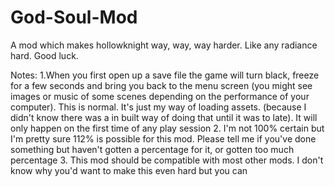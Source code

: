 # God-Soul-Mod
A mod which makes hollowknight way, way, way harder. Like any radiance hard. Good luck.

Notes:
1.When you first open up a save file the game will turn black, freeze for a few seconds and bring you back to the menu screen (you might see images or music of some scenes depending on the performance of your computer). This is normal. It's just my way of loading assets. (because I didn't know there was a in built way of doing that until it was to late). It will only happen on the first time of any play session
2. I'm not 100% certain but I'm pretty sure 112% is possible for this mod. Please tell me if you've done something but haven't gotten a percentage for it, or gotten too much percentage
3. This mod should be compatible with most other mods. I don't know why you'd want to make this even hard but you can
